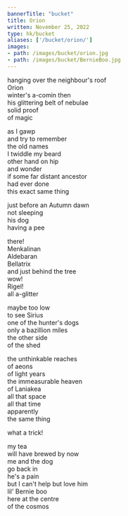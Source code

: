 ```yaml
---
bannerTitle: "bucket" 
title: Orion
written: November 25, 2022
type: hk/bucket
aliases: ['/bucket/orion/']
images:
- path: /images/bucket/orion.jpg
- path: /images/bucket/BernieBoo.jpg
---
```


hanging over the neighbour's roof  
Orion  
winter's a-comin then  
his glittering belt of nebulae  
solid proof  
of magic  

as I gawp  
and try to remember  
the old names  
I twiddle my beard  
other hand on hip  
and wonder  
if some far distant ancestor  
had ever done  
this exact same thing  

just before an Autumn dawn  
not sleeping  
his dog  
having a pee  

there!  
Menkalinan  
Aldebaran  
Bellatrix  
and just behind the tree  
wow!  
Rigel!  
all a-glitter  

maybe too low  
to see Sirius  
one of the hunter's dogs  
only a bazillion miles  
the other side  
of the shed  

the unthinkable reaches  
of aeons  
of light years  
the immeasurable heaven  
of Laniakea  
all that space  
all that time  
apparently  
the same thing  

what a trick!  

my tea  
will have brewed by now  
me and the dog  
go back in  
he's a pain  
but I can't help but love him  
lil' Bernie boo  
here at the centre  
of the cosmos  
